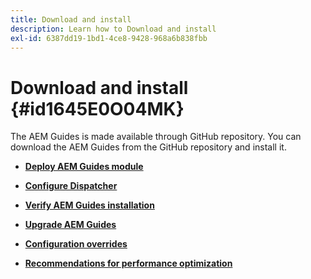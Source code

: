 ```yaml
---
title: Download and install
description: Learn how to Download and install
exl-id: 6387dd19-1bd1-4ce8-9428-968a6b838fbb
---
```

# Download and install {#id1645E0O04MK}

The AEM Guides is made available through GitHub repository. You can download the AEM Guides from the GitHub repository and install it.

-   **[Deploy AEM Guides module](download-install-dxml-first-time.md)**  

-   **[Configure Dispatcher](download-install-configure-dispatcher.md)**  

-   **[Verify AEM Guides installation](download-install-verify-dxml-installation.md)**  

-   **[Upgrade AEM Guides](download-install-upgrade-dxml.md)**  

-   **[Configuration overrides](download-install-additional-config-override.md)**  

-   **[Recommendations for performance optimization](download-install-recommend-perf-optimiz.md)**
